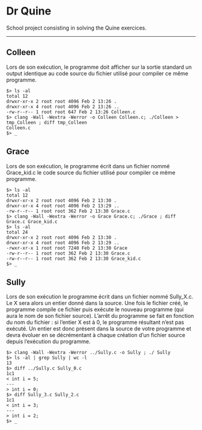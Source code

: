 Dr Quine
===================


School project consisting in solving the Quine exercices.

----------


Colleen
-------------

Lors de son exécution, le programme doit afficher sur la sortie standard un output identique au code source du fichier utilisé pour compiler ce même programme.

```
$> ls -al
total 12
drwxr-xr-x 2 root root 4096 Feb 2 13:26 .
drwxr-xr-x 4 root root 4096 Feb 2 13:26 ..
-rw-r--r-- 1 root root 647 Feb 2 13:26 Colleen.c
$> clang -Wall -Wextra -Werror -o Colleen Colleen.c; ./Colleen > tmp_Colleen ; diff tmp_Colleen
Colleen.c
$> _
```


Grace
-------

Lors de son exécution, le programme écrit dans un fichier nommé Grace_kid.c le code source du fichier utilisé pour compiler ce même programme.

```
$> ls -al
total 12
drwxr-xr-x 2 root root 4096 Feb 2 13:30 .
drwxr-xr-x 4 root root 4096 Feb 2 13:29 ..
-rw-r--r-- 1 root root 362 Feb 2 13:30 Grace.c
$> clang -Wall -Wextra -Werror -o Grace Grace.c; ./Grace ; diff Grace.c Grace_kid.c
$> ls -al
total 24
drwxr-xr-x 2 root root 4096 Feb 2 13:30 .
drwxr-xr-x 4 root root 4096 Feb 2 13:29 ..
-rwxr-xr-x 1 root root 7240 Feb 2 13:30 Grace
-rw-r--r-- 1 root root 362 Feb 2 13:30 Grace.c
-rw-r--r-- 1 root root 362 Feb 2 13:30 Grace_kid.c
$> _
```

Sully
-------
Lors de son exécution le programme écrit dans un fichier nommé Sully_X.c. Le X sera alors un entier donné dans la source. Une fois le fichier créé, le programme compile ce fichier puis exécute le nouveau programme (qui aura le nom de son fichier source).
L’arrêt du programme se fait en fonction du nom du fichier : si l’entier X est à 0, le programme résultant n’est pas exécuté.
Un entier est donc présent dans la source de votre programme et devra évoluer en se décrémentant à chaque création d’un fichier source depuis l’exécution du programme.

```
$> clang -Wall -Wextra -Werror ../Sully.c -o Sully ; ./ Sully
$> ls -al | grep Sully | wc -l
13
$> diff ../Sully.c Sully_0.c
1c1
< int i = 5;
---
> int i = 0;
$> diff Sully_3.c Sully_2.c
1c1
< int i = 3;
---
> int i = 2;
$> _
```